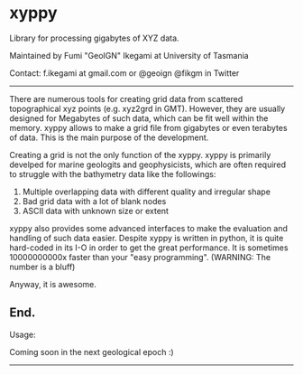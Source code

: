# xyppy
Library for processing gigabytes of XYZ data.

Maintained by Fumi "GeoIGN" Ikegami at University of Tasmania

Contact:
f.ikegami at gmail.com or @geoign @fikgm in Twitter

----------------------------------------------------------
There are numerous tools for creating grid data from scattered topographical xyz points (e.g. xyz2grd in GMT).
However, they are usually designed for Megabytes of such data, which can be fit well within the memory.
xyppy allows to make a grid file from gigabytes or even terabytes of data. This is the main purpose of the development.

Creating a grid is not the only function of the xyppy.
xyppy is primarily develped for marine geologits and geophysicists, which are often required to struggle with the bathymetry data like the followings:
1. Multiple overlapping data with different quality and irregular shape
2. Bad grid data with a lot of blank nodes
3. ASCII data with unknown size or extent

xyppy also provides some advanced interfaces to make the evaluation and handling of such data easier.
Despite xyppy is written in python, it is quite hard-coded in its I-O in order to get the great performance.
It is sometimes 10000000000x faster than your "easy programming". (WARNING: The number is a bluff)

Anyway, it is awesome. 

End.
----------------------------------------------------------

Usage: 

Coming soon in the next geological epoch :)

----------------------------------------------------------
